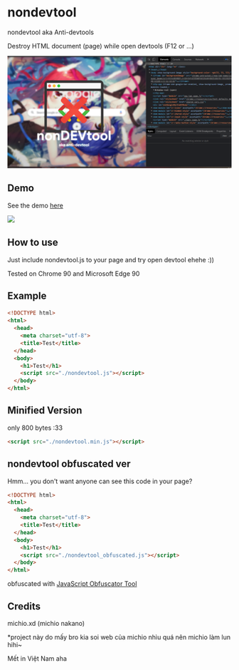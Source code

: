 # nondevtool
nondevtool aka Anti-devtools

Destroy HTML document (page) while open devtools (F12 or ...)

<img src="https://raw.githubusercontent.com/michioxd/nondevtool/main/banner.png">

## Demo
See the demo <a target="_blank" href="https://nondevtool.michio.ga">here</a>

<img src="https://raw.githubusercontent.com/michioxd/nondevtool/main/preview.gif">

## How to use
Just include nondevtool.js to your page and try open devtool ehehe :))

Tested on Chrome 90 and Microsoft Edge 90

## Example
```html
<!DOCTYPE html>
<html>
  <head>
    <meta charset="utf-8">
    <title>Test</title>
  </head>
  <body>
    <h1>Test</h1>
    <script src="./nondevtool.js"></script>
  </body>
</html>
```

## Minified Version
only 800 bytes :33
```html
<script src="./nondevtool.min.js"></script>
```

## nondevtool obfuscated ver
Hmm... you don't want anyone can see this code in your page?
```html
<!DOCTYPE html>
<html>
  <head>
    <meta charset="utf-8">
    <title>Test</title>
  </head>
  <body>
    <h1>Test</h1>
    <script src="./nondevtool_obfuscated.js"></script>
  </body>
</html>
```
obfuscated with <a href="https://github.com/javascript-obfuscator/javascript-obfuscator" target="_blank">JavaScript Obfuscator Tool</a>
## Credits
michio.xd (michio nakano)

*project này do mấy bro kia soi web của michio nhìu quá nên michio làm lun hihi~

Mết in Việt Nam aha
